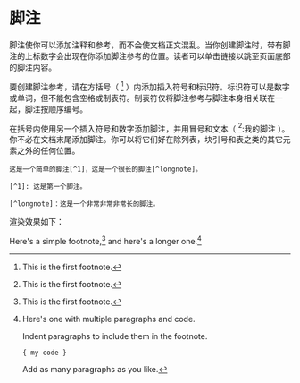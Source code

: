 # 脚注

脚注使你可以添加注释和参考，而不会使文档正文混乱。当你创建脚注时，带有脚注的上标数字会出现在你添加脚注参考的位置。读者可以单击链接以跳至页面底部的脚注内容。

要创建脚注参考，请在方括号（ [^1] ）内添加插入符号和标识符。标识符可以是数字或单词，但不能包含空格或制表符。制表符仅将脚注参考与脚注本身相关联在一起，脚注按顺序编号。

在括号内使用另一个插入符号和数字添加脚注，并用冒号和文本（ [^1]:我的脚注 ）。你不必在文档末尾添加脚注。你可以将它们好在除列表，块引号和表之类的其它元素之外的任何位置。
```
这是一个简单的脚注[^1]，这是一个很长的脚注[^longnote]。

[^1]: 这是第一个脚注。

[^longnote]：这是一个非常非常非常长的脚注。
```

渲染效果如下：

Here's a simple footnote,[^1] and here's a longer one.[^bignote]

[^1]: This is the first footnote.

[^bignote]: Here's one with multiple paragraphs and code.

    Indent paragraphs to include them in the footnote.

    `{ my code }`

    Add as many paragraphs as you like.
